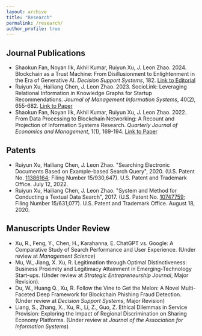 ```yaml
---
layout: archive
title: "Research"
permalink: /research/
author_profile: true
---
```


## Journal Publications
* Shaokun Fan, Noyan Ilk, Akhil Kumar, Ruiyun Xu, J. Leon Zhao. 2024. Blockchain as a Trust Machine: From Disillusionment to Enlightenment in the Era of Generative AI. *Decision Support Systems*, 182. [Link to Editorial](https://www.sciencedirect.com/science/article/pii/S0167923624000848?casa_token=O5qk_5eLhzYAAAAA:a3fAgJ7klW0RxUFkVx0aXT1R28-mFwbeKnog8BB60CmxhkR0cJLuVuUSSBtjQWlhptqVk3r6eA)
* Ruiyun Xu, Hailiang Chen, J. Leon Zhao. 2023. SocioLink: Leveraging Relational Information in Knowledge Graphs for Startup Recommendations. *Journal of Management Information Systems*, 40(2), 655-682. [Link to Paper](https://www.tandfonline.com/doi/full/10.1080/07421222.2023.2196771)
* Shaokun Fan, Noyan Ilk, Akhil Kumar, Ruiyun Xu, J. Leon Zhao. 2022. From Data Processing to Blockchain Networking: A Recount and Projection of Information Systems Research. *Quarterly Journal of Economics and Management*, 1(1), 169-194. [Link to Paper](https://papers.ssrn.com/sol3/papers.cfm?abstract_id=4392433)

## Patents
* Ruiyun Xu, Hailiang Chen, J. Leon Zhao. "Searching Electronic Documents Based on Example-based Search Query", 2020. (U.S. Patent No. [11386164](https://image-ppubs.uspto.gov/dirsearch-public/print/downloadPdf/11386164); Filing Number 15/930,647). U.S. Patent and Trademark Office. July 12, 2022.
* Ruiyun Xu, Hailiang Chen, J. Leon Zhao. "System and Method for Conducting a Textual Data Search", 2017. (U.S. Patent No. [10747759](https://image-ppubs.uspto.gov/dirsearch-public/print/downloadPdf/10747759); Filing Number 15/631,077). U.S. Patent and Trademark Office. August 18, 2020.

## Manuscripts Under Review
* Xu, R., Feng, Y., Chen, H., Karahanna, E. ChatGPT vs. Google: A Comparative Study of Search Performance and User Experience. (Under review at *Management Science*)
* Mu, W., Jiang, X. Xu, R. Legitimation through Optimal Distinctiveness: Business Proximity and Legitimacy Attainment in Emerging-Technology Start-ups. (Under review at *Strategic Entrepreneurship Journal*, Major Revision).
* Du, W., Huang Q., Xu, R. Follow the Vine to Get the Melon: A Novel Multi-Faceted Deep Framework for Blockchain Phishing Fraud Detection. (Under review at *Decision Support Systems*, Major Revision)
* Liang, S., Zhang, X., Xu, R., Li, Z., Guo, Z. Ethical Dilemmas in Service Provision: Exploring the Impact of Regional Discrimination on Sharing Economy Platforms. (Under review at *Journal of the Association for Information Systems*) 

